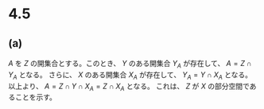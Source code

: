 # 4.5

## (a)

$A$ を $Z$ の開集合とする。このとき、 $Y$ のある開集合 $Y_A$ が存在して、 $A = Z \cap Y_A$ となる。
さらに、 $X$ のある開集合 $X_A$ が存在して、 $Y_A = Y \cap X_A$ となる。
以上より、 $A = Z \cap Y \cap X_A = Z \cap X_A$ となる。
これは、 $Z$ が $X$ の部分空間であることを示す。